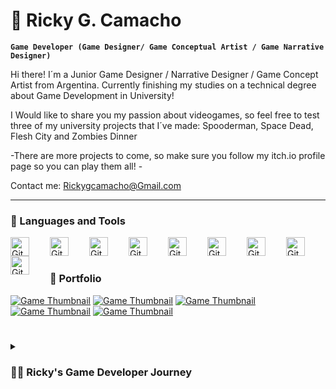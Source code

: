 # 👾 Ricky G. Camacho

**`Game Developer (Game Designer/ Game Conceptual Artist / Game Narrative Designer)`**
         
Hi there!
I´m a Junior Game Designer / Narrative Designer / Game Concept Artist  from Argentina. Currently finishing my studies on a technical degree about Game Development in University!

I Would like to share you my passion about videogames, so feel free to  test three of my university projects that I´ve made: Spooderman, Space Dead, Flesh City and Zombies Dinner 

-There are more projects to come, so make sure you follow my itch.io profile page so you can play them all! -

Contact me: Rickygcamacho@Gmail.com



---

### 🧰 Languages and Tools

<img align="left" alt="Git" width="30px" style="padding-right:30px;" src="https://cdn.jsdelivr.net/gh/devicons/devicon/icons/git/git-original.svg" />
<img align="left" alt="GitHub" width="30px" style="padding-right:30px;" src="https://cdn.jsdelivr.net/gh/devicons/devicon/icons/github/github-original.svg" />
<img align="left" alt="Git" width="30px" style="padding-right:30px;" src="https://cdn.jsdelivr.net/gh/devicons/devicon/icons/unity/unity-original.svg" />          
<img align="left" alt="Git" width="30px" style="padding-right:30px;"  src="https://cdn.jsdelivr.net/gh/devicons/devicon/icons/unrealengine/unrealengine-original.svg" />         
<img align="left" alt="Git" width="30px" style="padding-right:30px;"  src="https://cdn.jsdelivr.net/gh/devicons/devicon/icons/csharp/csharp-original.svg" />
<img align="left" alt="Git" width="30px" style="padding-right:30px;"  src="https://cdn.jsdelivr.net/gh/devicons/devicon/icons/photoshop/photoshop-plain.svg" />
<img align="left" alt="Git" width="30px" style="padding-right:30px;"  src="https://cdn.jsdelivr.net/gh/devicons/devicon/icons/illustrator/illustrator-plain.svg" />
<img align="left" alt="Git" width="30px" style="padding-right:30px;"  src="https://cdn.jsdelivr.net/gh/devicons/devicon/icons/figma/figma-original.svg" />
<img align="left" alt="Git" width="30px" style="padding-right:30px;"  src="https://cdn.jsdelivr.net/gh/devicons/devicon/icons/trello/trello-plain.svg" />
<br />


#

### 📁 Portfolio  

[website]:https://rickygcamacho.itch.io/
[Flesh City]:https://rickygcamacho.itch.io/flesh-city
[![Game Thumbnail](https://img.itch.zone/aW1nLzEzNDY3NDIyLnBuZw==/315x250%23c/4EsZc8.png)](https://rickygcamacho.itch.io/medieval-forest)
[![Game Thumbnail](https://img.itch.zone/aW1nLzE0NDY5MDc0LnBuZw==/315x250%23c/azZePI.png)](https://rickygcamacho.itch.io/spoodermanthegame)
[![Game Thumbnail](https://img.itch.zone/aW1nLzE0NDY5MTQxLnBuZw==/315x250%23c/55WXQk.png)](https://rickygcamacho.itch.io/zombies-dinner)
[![Game Thumbnail](https://img.itch.zone/aW1nLzE0Mjc2NTcyLnBuZw==/315x250%23c/g%2FwQZY.png)](hhttps://rickygcamacho.itch.io/rite-of-redemption)
[![Game Thumbnail](https://img.itch.zone/aW1nLzEzMzQ0NTM3LmpwZw==/315x250%23c/B1bwbd.jpg)](https://rickygcamacho.itch.io/flesh-city)

#

<details>
 <summary><h3>👨‍💻 Ricky's Game Developer Journey</h3></summary>
I'm ricky gabriel camacho, a lifelong video game enthusiast with a passion for Game Design. My journey began in argentina and led me to UADE university, where I specialized in game design, narrative design, and game Development. Graduating as a video game technician will allow me to contribute my creativity to the games that will define the industry, combining game design, level design and world building to shape unforgettable gaming experiences.
    
[website]:https://rickygcamacho.itch.io/
[Flesh City]:https://rickygcamacho.itch.io/flesh-city
    

           
                            
